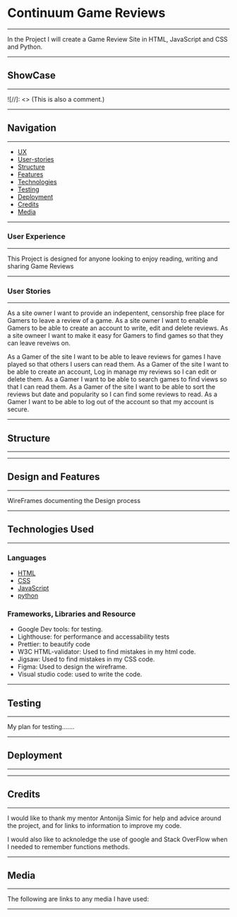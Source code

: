 
# Continuum Game Reviews

---
 In the Project I will create a Game Review Site in HTML, JavaScript and CSS and Python.


---

 ## ShowCase

---
![//]: <> (This is also a comment.)


---

 ## Navigation

---
* [UX](#User-Experience)
* [User-stories](#user-stories)
* [Structure](#structure)
* [Features](#Design-and-Features)
* [Technologies](#technologies)
* [Testing](#testing)
* [Deployment](#deployment)
* [Credits](#credits)
* [Media](#media)

---

### User Experience 

---

This Project is designed for anyone looking to enjoy reading, writing and sharing Game Reviews

---

### User Stories

---

As a site owner I want to provide an indepentent, censorship free place for Gamers to leave a review of a game.
As a site owner I want to enable Gamers to be able to create an account to write, edit and delete reviews.
As a site owneer I want to make it easy for Gamers to find games so that they can leave reveiws on.

As a Gamer of the site I want to be able to leave reviews for games I have played so that others I users can read them.
As a Gamer of the site I want to be able to create an account, Log in manage my reviews so I can edit or delete them.
As a Gamer I want to be able to search games to find views so that I can read them.
As a Gamer of the site I want to be able to sort the reviews but date and popularity so I can find some reviews to read.
As a Gamer I want to be able to log out of the account so that my account is secure.


---

## Structure

---

---

## Design and Features

---
WireFrames documenting the Design process



---

## Technologies Used

---

### Languages

- [HTML](https://en.wikipedia.org/wiki/HTML)
- [CSS](https://en.wikipedia.org/wiki/CSS)
- [JavaScript](https://en.wikipedia.org/wiki/JavaScript)
- [python](https://python.org)
  
### Frameworks, Libraries and Resource

- Google Dev tools: for testing.
- Lighthouse: for performance and accessability tests
- Prettier: to beautify code
- W3C HTML-validator: Used to find mistakes in my html code.  
- Jigsaw: Used to find mistakes in my CSS code.
- Figma: Used to design the wireframe.
- Visual studio code: used to write the code.

---

## Testing

---

My plan for testing.......



---

## Deployment

---


---

## Credits
---
I would like to thank my mentor Antonija Simic for help and advice around the project, and for links to information to improve my code.

I would also like to acknoledge the use of google and Stack OverFlow when I needed to remember functions methods.

---
## Media
---
The following are links to any media I have used:

---


